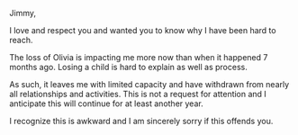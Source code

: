 Jimmy,

I love and respect you and wanted you to know why I have been hard to reach.

The loss of Olivia is impacting me more now than when it happened 7 months ago. Losing a child is hard to explain as well as process.

As such, it leaves me with limited capacity and have withdrawn from nearly all relationships and activities. This is not a request for attention and I anticipate this will continue for at least another year.  

I recognize this is awkward and I am sincerely sorry if this offends you. 


